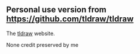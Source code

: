 ## Personal use version from https://github.com/tldraw/tldraw

The [tldraw](https://tldraw.vercel.app) website.

None credit preserved by me
